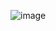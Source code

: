 
![image](https://github.com/Laon233/chat_gpt_conversation/assets/43980899/5a3eb357-53ca-4ce6-ae3f-e0bef324cd97)
